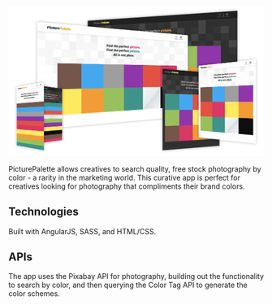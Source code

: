 ![PicturePalette Screenshot](https://github.com/bobmatyas/gc-final-project/blob/master/screenshot.png)

PicturePalette allows creatives to search quality, free stock photography by color - a rarity in the marketing world. This curative app is perfect for creatives looking for photography that compliments their brand colors. 

## Technologies 

Built with AngularJS, SASS, and HTML/CSS. 

## APIs

The app uses the Pixabay API for photography, building out the functionality to search by color, and then querying the Color Tag API to generate the color schemes.
